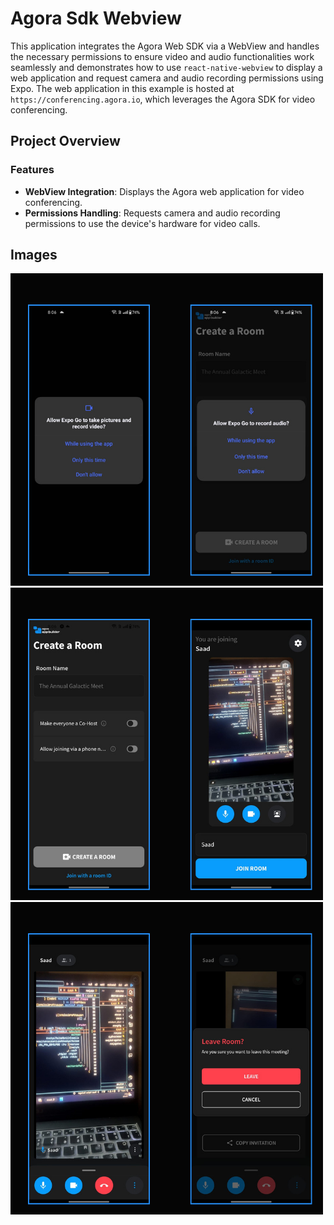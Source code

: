 # Agora Sdk Webview
This application integrates the Agora Web SDK via a WebView and handles the necessary permissions to ensure video and audio functionalities work seamlessly and demonstrates how to use `react-native-webview` to display a web application and request camera and audio recording permissions using Expo. The web application in this example is hosted at `https://conferencing.agora.io`, which leverages the Agora SDK for video conferencing.

## Project Overview



### Features

- **WebView Integration**: Displays the Agora web application for video conferencing.
- **Permissions Handling**: Requests camera and audio recording permissions to use the device's hardware for video calls.


## Images

![image](image1.png)
![image](image2.png)
![image](image3.png)
